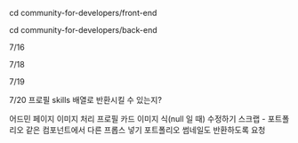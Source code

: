 cd community-for-developers/front-end

cd community-for-developers/back-end

<!-- 회원가입 유효성 검사 완성 > 백엔드 전달 o -->
<!-- 회원가입 api 연동 RTK Thunk 예시 하나 작성해보기 (backurl 설정) -->
<!-- 로그인 api 연동 -->
<!-- 로그인 시 헤더 로그인 대신 내 정보 띄우기 -->
<!-- 로그인 안할 시 햄버거 메뉴 로그인/회원가입 띄우기 -->
<!--간편 로그인 컴포넌트로 따로 빼기 (OAuth 확인) -->
<!-- 회원가입 후 홈 화면으로 이동 (reducer 작동 과정 체크) -->
<!-- 새로고침하면 헤더 메뉴 깜빡이는거 수정 -->
<!-- 로그아웃 구현 (state / localstorage 비우기) -->
<!-- 내 정보에 회원정보 불러오기 -->
<!-- 회원정보 redux에서 가져와서 defaultValue 인식하게 만들기 -->
<!-- 사용 기술 배열 만들고, tag component사용해서 추가하기 -->
<!-- 태그 컴포넌트 누르면 배열에서 삭제 데이터 보낼 때 배열 형식으로 보내기-->
<!-- 로그아웃 시 알람띄우기 -->
<!-- 마이페이지에서 로그아웃했을 때 발생하는 에러 처리 -->
<!-- 회원정보 변경 (patch api 만들기) -> req.body 수정 용민님께 요청 (현재 비밀번호 x / 비밀번호 변경은 항목 따로 만들기) -->
<!-- 로그인 된 상태로 로그인 시 리다이렉팅 -->
<!-- reducer 리팩토링 -->
<!-- 포트폴리오 긁어오기 -->
<!-- 폴더구조 변경 id > portfolio,scrap,index 파일 관리하기 쉽다. -->
<!-- 포트폴리오 css -->
<!-- userid로 qna 긁어오기 api 구현 -->

<!-- 로그인 확인 app 말고 getserversideprops로 변경하기(모든 페이지 적용) -->
<!-- 서버에서 토큰을 쿠키로 넣어줘야 함 -->

<!-- 유저정보 serversideprops하기 -->
<!--
다른 사람도 프로필 페이지 볼 수 있게 하기 (api 변경 / hidden할 컴포넌트 설정) -->
<!-- redux apis 이름 바꾸기 (myinfo > userinfo 하나로 관리하기) -->
<!-- 프로필 사진 없을 경우, 기본 이미지로 적용 -->
<!-- 로그아웃 api 구현 -->
<!-- qna api 수정 및 데이터 가공 -->

7/16

<!-- 포트폴리오 링크 달기 -->
<!-- 포트폴리오 skills 달기 -->
<!-- 포트폴리오 레이아웃 수정-->
<!-- qna 꾸미기 / 링크 달기 -->

7/18

<!-- 질문/포트폴리오 등록하기 버튼 변경하기 -->
<!-- 간편로그인 api 연동 -->
<!-- 스크랩북 긁어오기 -->
<!-- 내 정보에서 로그아웃하면 새로고침 발생시키기 -->

7/19

<!-- 카카오 연동 -->
<!-- 비밀번호변경하기 -->
<!-- 비밀번호 가입 유형에 따라 보여줄지말지 결정하기 -->
<!-- 비밀번호 변경 시 profilepage로 리다이렉팅 -->
<!-- 로그인 안한 상태에서 접근 시 홈으로 리다이렉팅 -->
<!-- 회원탈퇴 완료 시 홈으로 리다이렉팅 -->
<!-- 스크랩북 UI 구현 > author 닉네임 반환시켜줘야함 / imgUrl 반환해줘야함 -->

7/20
프로필 skills 배열로 반환시킬 수 있는지?

어드민 페이지
이미지 처리
프로필 카드 이미지 식(null 일 때) 수정하기
스크랩 - 포트폴리오 같은 컴포넌트에서 다른 프롭스 넣기
포트폴리오 썸네일도 반환하도록 요청
